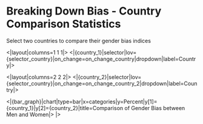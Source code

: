 # Breaking Down Bias - Country Comparison Statistics
Select two countries to compare their gender bias indices

<|layout|columns=1 1 1|> <|{country_1}|selector|lov={selector_country}|on_change=on_change_country|dropdown|label=Country|>

<|layout|columns=2 2 2|> <|{country_2}|selector|lov={selector_country}|on_change=on_change_country_2|dropdown|label=Country|>

<|{bar_graph}|chart|type=bar|x=categories|y=Percent|y[1]={country_1}|y[2]={country_2}|title=Comparison of Gender Bias between Men and Women|> |>